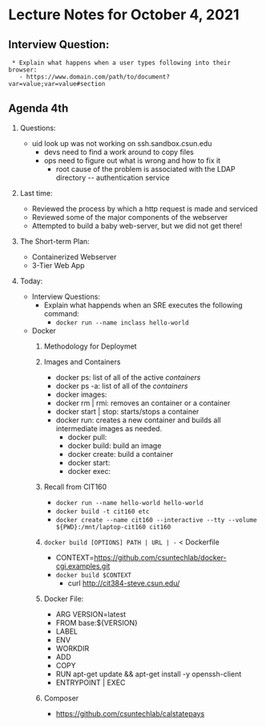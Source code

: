 # Lecture Notes for October 4, 2021

## Interview Question:
     * Explain what happens when a user types following into their browser:
       - https://www.domain.com/path/to/document?var=value;var=value#section


## Agenda 4th
  1. Questions:
     - uid look up was not working on ssh.sandbox.csun.edu
       - devs need to find a work around to copy files
       - ops need to figure out what is wrong and how to fix it
         - root cause of the problem is associated with the LDAP directory -- authentication service

  1. Last time:
     - Reviewed the process by which a http request is made and serviced
     - Reviewed some of the major components of the webserver
     - Attempted to build a baby web-server, but we did not get there!

  1. The Short-term Plan:
     - Containerized Webserver
     - 3-Tier Web App

  1. Today:
     - Interview Questions:
       * Explain what happends when an SRE executes the following command:
         - ``docker run --name inclass hello-world``
     - Docker
       1. Methodology for Deploymet
       2. Images and Containers
          - docker ps: list of all of the active *containers*
          - docker ps -a: list of all of the *containers*
          - docker images:
          - docker rm | rmi: removes an container or a container
          - docker start | stop: starts/stops a container
          - docker run: creates a new container and builds all intermediate images as needed.
            - docker pull: 
            - docker build: build an image
            - docker create: build a container
            - docker start:
            - docker exec:
        

       3. Recall from CIT160
          * ``docker run --name hello-world hello-world``
          * ``docker build -t cit160 etc``
          * ``docker create --name cit160 --interactive --tty --volume ${PWD}:/mnt/laptop-cit160 cit160``

       4. ``docker build [OPTIONS] PATH | URL | -`` < Dockerfile
          * CONTEXT=https://github.com/csuntechlab/docker-cgi.examples.git
          * ``docker build $CONTEXT``
             -  curl http://cit384-steve.csun.edu/

       5. Docker File:
          - ARG VERSION=latest
          - FROM base:${VERSION}
          - LABEL
          - ENV 
          - WORKDIR
          - ADD
          - COPY
          - RUN apt-get update && apt-get install -y  openssh-client
          - ENTRYPOINT | EXEC 


       6. Composer
           * https://github.com/csuntechlab/calstatepays







